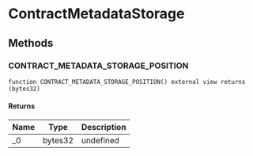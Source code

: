 # ContractMetadataStorage









## Methods

### CONTRACT_METADATA_STORAGE_POSITION

```solidity
function CONTRACT_METADATA_STORAGE_POSITION() external view returns (bytes32)
```






#### Returns

| Name | Type | Description |
|---|---|---|
| _0 | bytes32 | undefined |




